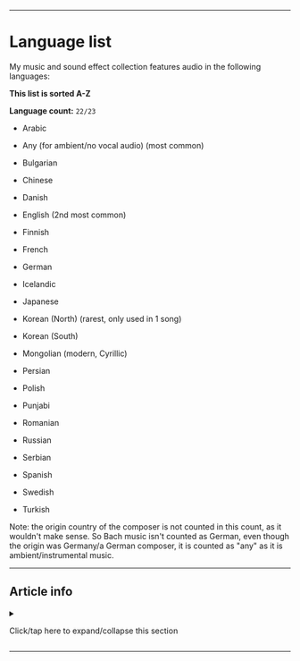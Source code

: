 
***

# Language list

My music and sound effect collection features audio in the following languages:

**This list is sorted A-Z**

**Language count:** `22/23`

* Arabic

* Any (for ambient/no vocal audio) (most common)

* Bulgarian

* Chinese

* Danish

* English (2nd most common)

* Finnish

* French

* German

* Icelandic

* Japanese

* Korean (North) (rarest, only used in 1 song)

* Korean (South)

* Mongolian (modern, Cyrillic)

* Persian

* Polish

* Punjabi

* Romanian

* Russian

* Serbian

* Spanish

* Swedish

* Turkish

Note: the origin country of the composer is not counted in this count, as it wouldn't make sense. So Bach music isn't counted as German, even though the origin was Germany/a German composer, it is counted as "any" as it is ambient/instrumental music.

***

## Article info

<details><summary><p>Click/tap here to expand/collapse this section</p></summary>

**Article version:** `2 (2021, Sunday, November 7th at 4:38 pm)`

**Line count (including blank lines and compiler line):** `81`

**File type:** `Markdown document (*.md *.mkd *.mdown *.markdown)`

**Article language:** `English (US) / Markdown / HTML5`

**All times are UTC-7 (PDT/Pacific Time)**

**You may need special rendering support for the `<dropdown>` HTML tag being used in this document**

</details>

***


